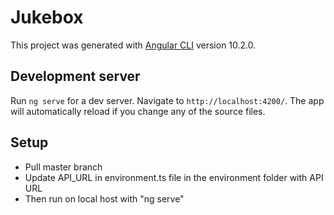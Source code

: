 # Jukebox

This project was generated with [Angular CLI](https://github.com/angular/angular-cli) version 10.2.0.

## Development server

Run `ng serve` for a dev server. Navigate to `http://localhost:4200/`. The app will automatically reload if you change any of the source files.

## Setup
- Pull master branch
- Update API_URL in environment.ts file in the environment folder with API URL
- Then run on local host with "ng serve"
